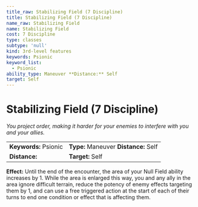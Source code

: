 ```yaml
---
title_raw: Stabilizing Field (7 Discipline)
title: Stabilizing Field (7 Discipline)
name_raw: Stabilizing Field
name: Stabilizing Field
cost: 7 Discipline
type: classes
subtype: 'null'
kind: 3rd-level features
keywords: Psionic
keyword_list:
  - Psionic
ability_type: Maneuver **Distance:** Self
target: Self
---
```


# Stabilizing Field (7 Discipline)

*You project order, making it harder for your enemies to interfere with you and your allies.*

|                       |                                       |
| :-------------------- | :------------------------------------ |
| **Keywords:** Psionic | **Type:** Maneuver **Distance:** Self |
| **Distance:**         | **Target:** Self                      |

**Effect:** Until the end of the encounter, the area of your Null Field ability increases by 1. While the area is enlarged this way, you and any ally in the area ignore difficult terrain, reduce the potency of enemy effects targeting them by 1, and can use a free triggered action at the start of each of their turns to end one condition or effect that is affecting them.
